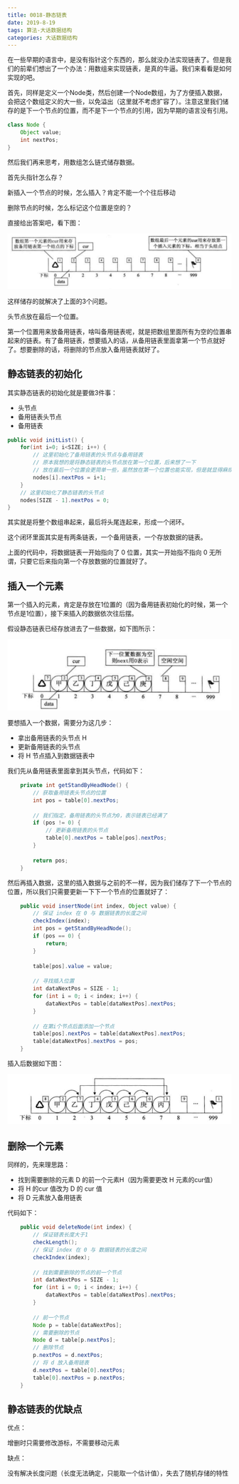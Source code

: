 ```yaml
---
title: 0018-静态链表
date: 2019-8-19
tags: 算法-大话数据结构
categories: 大话数据结构
---
```




在一些早期的语言中，是没有指针这个东西的，那么就没办法实现链表了。但是我们的前辈们想出了一个办法：用数组来实现链表，是真的牛逼。我们来看看是如何实现的吧。



首先，同样是定义一个Node类，然后创建一个Node数组，为了方便插入数据，会把这个数组定义的大一些，以免溢出（这里就不考虑扩容了）。注意这里我们储存的是下一个节点的位置，而不是下一个节点的引用，因为早期的语言没有引用。

```java
class Node {
    Object value;
    int nextPos;
}
```



然后我们再来思考，用数组怎么链式储存数据。

首先头指针怎么存？

新插入一个节点的时候，怎么插入？肯定不能一个个往后移动

删除节点的时候，怎么标记这个位置是空的？



直接给出答案吧，看下图：

![](https://github.com/aprz512/pic4aprz512/blob/master/Blog/%E7%AE%97%E6%B3%95/%E5%A4%A7%E8%AF%9D%E6%95%B0%E6%8D%AE%E7%BB%93%E6%9E%84/3-12-1.png?raw=true)

这样储存的就解决了上面的3个问题。

头节点放在最后一个位置。

第一个位置用来放备用链表，啥叫备用链表呢，就是把数组里面所有为空的位置串起来的链表。有了备用链表，想要插入的话，从备用链表里面拿第一个节点就好了。想要删除的话，将删除的节点放入备用链表就好了。





## 静态链表的初始化

其实静态链表的初始化就是要做3件事：

- 头节点
- 备用链表头节点
- 备用链表

```java
public void initList() {
    for(int i=0; i<SIZE; i++) {
        // 这里初始化了备用链表的头节点与备用链表
        // 原本我想的是将静态链表的头节点放在第一个位置，后来想了一下
        // 放在最后一个位置会更简单一些，虽然放在第一个位置也能实现，但是就显得麻烦了
        nodes[i].nextPos = i+1;
    }
    // 这里初始化了静态链表的头节点
    nodes[SIZE - 1].nextPos = 0;
}
```

其实就是将整个数组串起来，最后将头尾连起来，形成一个闭环。

这个闭环里面其实是有两条链表，一个备用链表，一个存放数据的链表。

上面的代码中，将数据链表一开始指向了 0 位置，其实一开始指不指向 0 无所谓，只要它后来指向第一个存放数据的位置就好了。



## 插入一个元素

第一个插入的元素，肯定是存放在1位置的（因为备用链表初始化的时候，第一个节点是1位置），接下来插入的数据依次往后摆。

假设静态链表已经存放进去了一些数据，如下图所示：

![](https://github.com/aprz512/pic4aprz512/blob/master/Blog/%E7%AE%97%E6%B3%95/%E5%A4%A7%E8%AF%9D%E6%95%B0%E6%8D%AE%E7%BB%93%E6%9E%84/3-12-2.png?raw=true)

要想插入一个数据，需要分为这几步：

- 拿出备用链表的头节点 H
- 更新备用链表的头节点
- 将 H 节点插入到数据链表中

我们先从备用链表里面拿到其头节点，代码如下：

```java
    private int getStandByHeadNode() {
        // 获取备用链表头节点的位置
        int pos = table[0].nextPos;

        // 我们指定，备用链表的头节点为0，表示链表已经满了
        if (pos != 0) {
            // 更新备用链表的头节点
            table[0].nextPos = table[pos].nextPos;
        }

        return pos;
    }
```

然后再插入数据，这里的插入数据与之前的不一样，因为我们储存了下一个节点的位置，所以我们只需要更新一下下一个节点的位置就好了：

```java
    public void insertNode(int index, Object value) {
        // 保证 index 在 0 与 数据链表的长度之间
        checkIndex(index);
        int pos = getStandByHeadNode();
        if (pos == 0) {
            return;
        }

        table[pos].value = value;

        // 寻找插入位置
        int dataNextPos = SIZE - 1;
        for (int i = 0; i < index; i++) {
            dataNextPos = table[dataNextPos].nextPos;
        }

        // 在第i个节点后面添加一个节点
        table[pos].nextPos = table[dataNextPos].nextPos;
        table[dataNextPos].nextPos = pos;
    }
```

插入后数据如下图：

![](https://github.com/aprz512/pic4aprz512/blob/master/Blog/%E7%AE%97%E6%B3%95/%E5%A4%A7%E8%AF%9D%E6%95%B0%E6%8D%AE%E7%BB%93%E6%9E%84/3-12-3.png?raw=true)



## 删除一个元素

同样的，先来理思路：

- 找到需要删除的元素 D 的前一个元素H（因为需要更改 H 元素的cur值）
- 将 H 的cur 值改为 D 的 cur 值
- 将 D 元素放入备用链表

代码如下：

```java
    public void deleteNode(int index) {
        // 保证链表长度大于1
        checkLength();
        // 保证 index 在 0 与 数据链表的长度之间
        checkIndex(index);

        // 找到需要删除的节点的前一个节点
        int dataNextPos = SIZE - 1;
        for (int i = 0; i < index; i++) {
            dataNextPos = table[dataNextPos].nextPos;
        }

        // 前一个节点
        Node p = table[dataNextPos];
        // 需要删除的节点
        Node d = table[p.nextPos];
        // 删除节点
        p.nextPos = d.nextPos;
        // 将 d 放入备用链表
        d.nextPos = table[0].nextPos;
        table[0].nextPos = p.nextPos;
    }
```



## 静态链表的优缺点

优点：

增删时只需要修改游标，不需要移动元素

缺点：

没有解决长度问题（长度无法确定，只能取一个估计值），失去了随机存储的特性